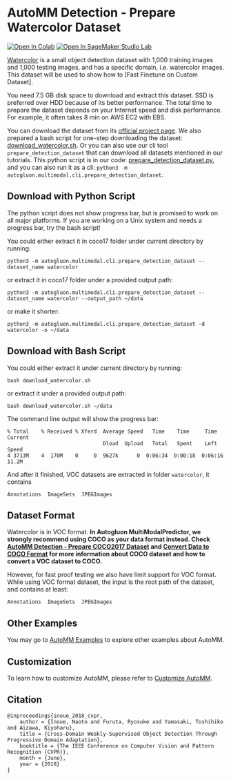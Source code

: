 # AutoMM Detection - Prepare Watercolor Dataset

[![Open In Colab](https://colab.research.google.com/assets/colab-badge.svg)](https://colab.research.google.com/github/autogluon/autogluon/blob/master/docs/tutorials/multimodal/object_detection/data_preparation/prepare_watercolor.ipynb)
[![Open In SageMaker Studio Lab](https://studiolab.sagemaker.aws/studiolab.svg)](https://studiolab.sagemaker.aws/import/github/autogluon/autogluon/blob/master/docs/tutorials/multimodal/object_detection/data_preparation/prepare_watercolor.ipynb)



[Watercolor](https://naoto0804.github.io/cross_domain_detection/) is a small object detection dataset with 1,000 training images and 1,000 testing images,
and has a specific domain, i.e. watercolor images. This dataset will be used to show how to \[Fast Finetune on Custom Dataset].

You need 7.5 GB disk space to download and extract this dataset. SSD is preferred over HDD because of its better performance.
The total time to prepare the dataset depends on your Internet speed and disk performance. For example, it often takes 8 min on AWS EC2 with EBS.

You can download the dataset from its [official project page](https://naoto0804.github.io/cross_domain_detection/).
We also prepared a bash script for one-step downloading the dataset: 
[download_watercolor.sh](https://raw.githubusercontent.com/autogluon/autogluon/master/examples/automm/object_detection/download_watercolor.sh).
Or you can also use our cli tool `prepare_detection_dataset` that can download all datasets mentioned in our tutorials.
This python script is in our code: 
[prepare_detection_dataset.py](https://raw.githubusercontent.com/autogluon/autogluon/master/multimodal/src/autogluon/multimodal/cli/prepare_detection_dataset.py),
and you can also run it as a cli: `python3 -m autogluon.multimodal.cli.prepare_detection_dataset`.

## Download with Python Script

The python script does not show progress bar, but is promised to work on all major platforms.
If you are working on a Unix system and needs a progress bar, try the bash script!

You could either extract it in coco17 folder under current directory by running:

```
python3 -m autogluon.multimodal.cli.prepare_detection_dataset --dataset_name watercolor
```


or extract it in coco17 folder under a provided output path:

```
python3 -m autogluon.multimodal.cli.prepare_detection_dataset --dataset_name watercolor --output_path ~/data
```


or make it shorter:

```
python3 -m autogluon.multimodal.cli.prepare_detection_dataset -d watercolor -o ~/data
```


## Download with Bash Script
You could either extract it under current directory by running:

```
bash download_watercolor.sh
```


or extract it under a provided output path:

```
bash download_watercolor.sh ~/data
```


The command line output will show the progress bar:

```
% Total    % Received % Xferd  Average Speed   Time    Time     Time  Current
                               Dload  Upload   Total   Spent    Left  Speed
4 3713M    4  170M    0     0  9627k      0  0:06:34  0:00:18  0:06:16 11.2M
```


And after it finished, VOC datasets are extracted in folder `watercolor`, it contains

```
Annotations  ImageSets  JPEGImages
```


## Dataset Format

Watercolor is in VOC format. **In Autogluon MultiModalPredictor, we strongly recommend using COCO as your data format instead.
Check [AutoMM Detection - Prepare COCO2017 Dataset](prepare_coco17.ipynb) and [Convert Data to COCO Format](convert_data_to_coco_format.ipynb) for more information
about COCO dataset and how to convert a VOC dataset to COCO.**

However, for fast proof testing we also have limit support for VOC format.
While using VOC format dataset, the input is the root path of the dataset, and contains at least:

```
Annotations  ImageSets  JPEGImages
```


## Other Examples

You may go to [AutoMM Examples](https://github.com/autogluon/autogluon/tree/master/examples/automm) to explore other examples about AutoMM.

## Customization
To learn how to customize AutoMM, please refer to [Customize AutoMM](../../advanced_topics/customization.ipynb).

## Citation
```
@inproceedings{inoue_2018_cvpr,
    author = {Inoue, Naoto and Furuta, Ryosuke and Yamasaki, Toshihiko and Aizawa, Kiyoharu},
    title = {Cross-Domain Weakly-Supervised Object Detection Through Progressive Domain Adaptation},
    booktitle = {The IEEE Conference on Computer Vision and Pattern Recognition (CVPR)},
    month = {June},
    year = {2018}
}
```
